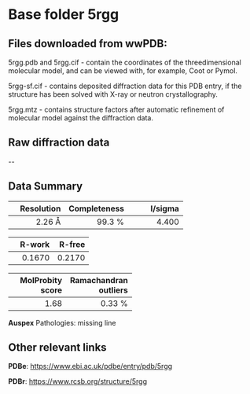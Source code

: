 # Base folder 5rgg

## Files downloaded from wwPDB:

5rgg.pdb and 5rgg.cif - contain the coordinates of the threedimensional molecular model, and can be viewed with, for example, Coot or Pymol.

5rgg-sf.cif - contains deposited diffraction data for this PDB entry, if the structure has been solved with X-ray or neutron crystallography.

5rgg.mtz - contains structure factors after automatic refinement of molecular model against the diffraction data.

## Raw diffraction data

--<br> 

## Data Summary
|   | Resolution | Completeness| I/sigma |
|---|-------------:|----------------:|--------------:|
|   |2.26 Å|99.3  %|<img width=50/>4.400|

|   | **R-work**| **R-free**   
|---|-------------:|----------------:|           
||0.1670|0.2170|

|   |**MolProbity<br>score**| **Ramachandran<br>outliers** 
|---|-------------:|----------------:|
||1.68|0.33 %|

**Auspex** Pathologies: missing line

 

## Other relevant links 
**PDBe**:  https://www.ebi.ac.uk/pdbe/entry/pdb/5rgg
 
**PDBr**: https://www.rcsb.org/structure/5rgg 

